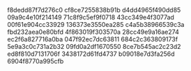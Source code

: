 f8dedd87f7d276c0
cf8ce7255838b91b
d4dd4965f490dd85
09a9c4e10f214149
71c8f9c5ef9f0718
43cc349e4f3077ad
00f61e904cc33929
136373e3550ea285
c4a5b38966539c3a
fbd232aea0e80bfd
4f863019f303570a
28cc49e9a16ae274
ec2f6a827716a0ba
047f92ec7dc63811
684c2c363809173f
5e9a3c0c731a2b32
09fd0a2df1670550
8ce7b545ac2c23d2
ed8f810d7131706f
3438172d61fd4737
b09018e7d3fa256d
6904f8770a995cfb
